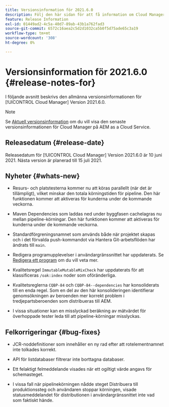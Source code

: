 ```yaml
---
title: Versionsinformation för 2021.6.0
description: Följ den här sidan för att få information om Cloud Manager version 2021.6.0
feature: Release Information
exl-id: 01449ad2-4c5a-40d7-89ab-43b1a762fad3
source-git-commit: 6572c16aea2c5d2d1032ca5b0f5d75ade65c3a19
workflow-type: tm+mt
source-wordcount: '308'
ht-degree: 0%

---
```


# Versionsinformation för 2021.6.0 {#release-notes-for}

I följande avsnitt beskrivs den allmänna versionsinformationen för [!UICONTROL Cloud Manager] Version 2021.6.0.

>[!NOTE]
>Se [Aktuell versionsinformation](https://experienceleague.adobe.com/docs/experience-manager-cloud-service/onboarding/getting-access/release-notes-cloud-manager/release-notes-cm-current.html?lang=en#getting-access) om du vill visa den senaste versionsinformationen för Cloud Manager på AEM as a Cloud Service.

## Releasedatum {#release-date}

Releasedatum för [!UICONTROL Cloud Manager] Version 2021.6.0 är 10 juni 2021.
Nästa version är planerad till 15 juli 2021.

## Nyheter {#whats-new}

* Resurs- och platstesterna kommer nu att köras parallellt (när det är tillämpligt), vilket minskar den totala körningstiden för pipeline. Den här funktionen kommer att aktiveras för kunderna under de kommande veckorna.

* Maven Dependencies som laddas ned under byggfasen cachelagras nu mellan pipeline-körningar. Den här funktionen kommer att aktiveras för kunderna under de kommande veckorna.

* Standardförgreningsnamnet som används både när projektet skapas och i det förvalda push-kommandot via Hantera Git-arbetsflöden har ändrats till `main`.

* Redigera programupplevelser i användargränssnittet har uppdaterats. Se [Redigera ett program](/help/getting-started/program-setup.md#editing-program) om du vill veta mer.

* Kvalitetsregel `ImmutableMutableMixCheck` har uppdaterats för att klassificeras `/oak:index` noder som oföränderliga.

* Kvalitetsreglerna `CQBP-84` och `CQBP-84--dependencies` har konsoliderats till en enda regel. Som en del av den här konsolideringen identifierar genomsökningen av beroenden mer korrekt problem i tredjepartsberoenden som distribueras till AEM.

* I vissa situationer kan en misslyckad beräkning av mätvärdet för överhoppade tester leda till att pipeline-körningar misslyckas.

## Felkorrigeringar {#bug-fixes}

* JCR-noddefinitioner som innehåller en ny rad efter att rotelementnamnet inte tolkades korrekt.

* API för listdatabaser filtrerar inte borttagna databaser.

* Ett felaktigt felmeddelande visades när ett ogiltigt värde angavs för schemasteget.

* I vissa fall när pipelinekörningen nådde steget Distribuera till produktionssteg och användaren stoppar körningen, visade statusmeddelandet för distributionen i användargränssnittet inte vad som faktiskt hände.
